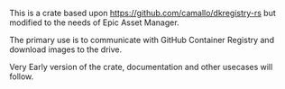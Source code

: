 This is a crate based upon https://github.com/camallo/dkregistry-rs but modified to the needs of Epic Asset Manager. 

The primary use is to communicate with GitHub Container Registry and download images to the drive.

Very Early version of the crate, documentation and other usecases will follow. 